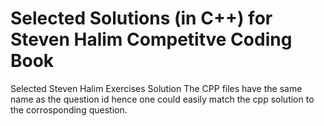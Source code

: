 # Selected Solutions (in C++) for Steven Halim Competitve Coding Book
Selected Steven Halim Exercises Solution
The CPP files have the same name as the question id hence one could easily match the cpp solution to the corrosponding question.
